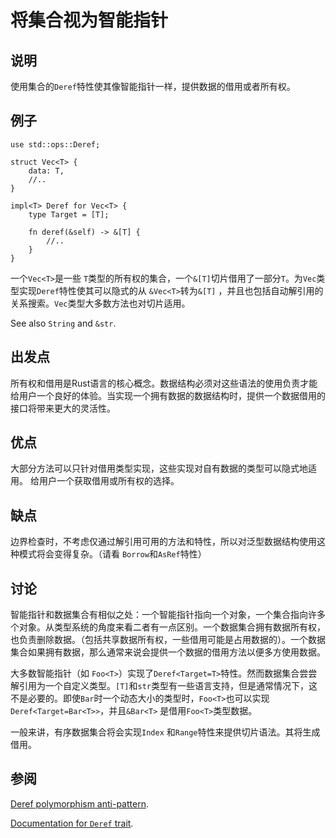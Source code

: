 # 将集合视为智能指针

## 说明

使用集合的`Deref`特性使其像智能指针一样，提供数据的借用或者所有权。

## 例子

```rust,ignore
use std::ops::Deref;

struct Vec<T> {
    data: T,
    //..
}

impl<T> Deref for Vec<T> {
    type Target = [T];

    fn deref(&self) -> &[T] {
        //..
    }
}
```

一个`Vec<T>`是一些 `T`类型的所有权的集合，一个`&[T]`切片借用了一部分`T`。为`Vec`类型实现`Deref`特性使其可以隐式的从 `&Vec<T>`转为`&[T]` ，并且也包括自动解引用的关系搜索。`Vec`类型大多数方法也对切片适用。

See also `String` and `&str`.

## 出发点


所有权和借用是Rust语言的核心概念。数据结构必须对这些语法的使用负责才能给用户一个良好的体验。当实现一个拥有数据的数据结构时，提供一个数据借用的接口将带来更大的灵活性。

## 优点

大部分方法可以只针对借用类型实现，这些实现对自有数据的类型可以隐式地适用。
给用户一个获取借用或所有权的选择。

## 缺点

边界检查时，不考虑仅通过解引用可用的方法和特性，所以对泛型数据结构使用这种模式将会变得复杂。（请看 `Borrow`和`AsRef`特性）

## 讨论

智能指针和数据集合有相似之处：一个智能指针指向一个对象，一个集合指向许多个对象。从类型系统的角度来看二者有一点区别。一个数据集合拥有数据所有权，也负责删除数据。（包括共享数据所有权，一些借用可能是占用数据的）。一个数据集合如果拥有数据，那么通常来说会提供一个数据的借用方法以便多方使用数据。

大多数智能指针（如 `Foo<T>`）实现了`Deref<Target=T>`特性。然而数据集合尝尝解引用为一个自定义类型。`[T]`和`str`类型有一些语言支持，但是通常情况下，这不是必要的。即使`Bar`时一个动态大小的类型时，`Foo<T>`也可以实现`Deref<Target=Bar<T>>`，并且`&Bar<T>` 是借用`Foo<T>`类型数据。

一般来讲，有序数据集合将会实现`Index` 和`Range`特性来提供切片语法。其将生成借用。

## 参阅

[Deref polymorphism anti-pattern](../anti_patterns/deref.md).

[Documentation for `Deref` trait](https://doc.rust-lang.org/std/ops/trait.Deref.html).
